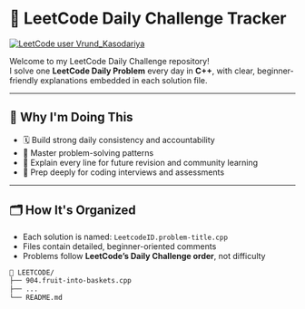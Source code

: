 # 📘 LeetCode Daily Challenge Tracker

[![LeetCode user Vrund_Kasodariya](https://img.shields.io/badge/LeetCode-Vrund__Kasodariya-orange?style=flat-square&logo=leetcode)](https://leetcode.com/Vrund_Kasodariya/)





Welcome to my LeetCode Daily Challenge repository!  
I solve one **LeetCode Daily Problem** every day in **C++**, with clear, beginner-friendly explanations embedded in each solution file.

---

## 🧠 Why I'm Doing This

- 🗓️ Build strong daily consistency and accountability
- 🧩 Master problem-solving patterns
- 💬 Explain every line for future revision and community learning
- 🔎 Prep deeply for coding interviews and assessments

---

## 🗂️ How It's Organized

- Each solution is named: `LeetcodeID.problem-title.cpp`
- Files contain detailed, beginner-oriented comments
- Problems follow **LeetCode’s Daily Challenge order**, not difficulty

```bash
📁 LEETCODE/
├── 904.fruit-into-baskets.cpp
├── ...
└── README.md


